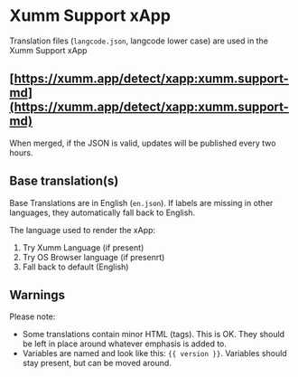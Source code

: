# Xumm Support xApp

Translation files (`langcode.json`, langcode lower case) are used in the Xumm Support xApp

## [https://xumm.app/detect/xapp:xumm.support-md](https://xumm.app/detect/xapp:xumm.support-md)

When merged, if the JSON is valid, updates will be published every two hours.

## Base translation(s)

Base Translations are in English (`en.json`). If labels are missing in other languages, they automatically fall back to English.

The language used to render the xApp:

1. Try Xumm Language (if present)
2. Try OS Browser language (if presenrt)
3. Fall back to default (English)

## Warnings

Please note:

- Some translations contain minor HTML (tags). This is OK. They should be left in place around whatever emphasis is added to.
- Variables are named and look like this: `{{ version }}`. Variables should stay present, but can be moved around.

